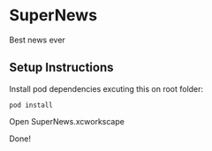 # SuperNews
Best news ever

## Setup Instructions

Install pod dependencies excuting this on root folder:

` pod install `

Open SuperNews.xcworkscape

Done!
